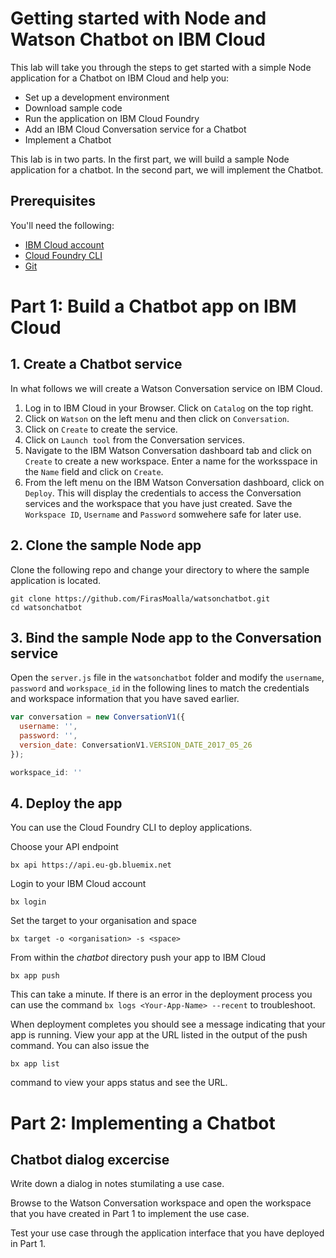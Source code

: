 # Getting started with Node and Watson Chatbot on IBM Cloud

This lab will take you through the steps to get started with a simple Node application for a Chatbot on IBM Cloud and help you:
- Set up a development environment
- Download sample code
- Run the application on IBM Cloud Foundry
- Add an IBM Cloud Conversation service for a Chatbot
- Implement a Chatbot

This lab is in two parts. In the first part, we will build a sample Node application for a chatbot. In the second part, we will implement the Chatbot.

## Prerequisites

You'll need the following:
* [IBM Cloud account](https://console.ng.bluemix.net/registration/)
* [Cloud Foundry CLI](https://github.com/cloudfoundry/cli#downloads)
* [Git](https://git-scm.com/downloads)

# Part 1: Build a Chatbot app on IBM Cloud

## 1. Create a Chatbot service

In what follows we will create a Watson Conversation service on IBM Cloud.

1. Log in to IBM Cloud in your Browser. Click on `Catalog` on the top right.
2. Click on `Watson` on the left menu and then click on `Conversation`.
3. Click on `Create` to create the service.
4. Click on `Launch tool` from the Conversation services.
5. Navigate to the IBM Watson Conversation dashboard tab and click on `Create` to create a new workspace. Enter a name for the worksspace in the `Name` field and click on `Create`.
6. From the left menu on the IBM Watson Conversation dashboard, click on `Deploy`. This will display the credentials to access the Conversation services and the workspace that you have just created. Save the `Workspace ID`, `Username` and `Password` somwehere safe for later use.

## 2. Clone the sample Node app

Clone the following repo and change your directory to where the sample application is located.
  ```
git clone https://github.com/FirasMoalla/watsonchatbot.git
cd watsonchatbot
  ```

## 3. Bind the sample Node app to the Conversation service

Open the `server.js` file in the `watsonchatbot` folder and modify the `username`, `password` and `workspace_id` in the following lines to match the credentials and workspace information that you have saved earlier.

```javascript
var conversation = new ConversationV1({
  username: '',
  password: '',
  version_date: ConversationV1.VERSION_DATE_2017_05_26
});
```

```javascript
workspace_id: ''
```

## 4. Deploy the app

You can use the Cloud Foundry CLI to deploy applications.

Choose your API endpoint
   ```
bx api https://api.eu-gb.bluemix.net
   ```

Login to your IBM Cloud account

   ```
bx login
   ```

Set the target to your organisation and space

   ```
bx target -o <organisation> -s <space>
   ```

From within the *chatbot* directory push your app to IBM Cloud
   ```
bx app push
   ```

This can take a minute. If there is an error in the deployment process you can use the command `bx logs <Your-App-Name> --recent` to troubleshoot.

When deployment completes you should see a message indicating that your app is running. View your app at the URL listed in the output of the push command. You can also issue the
  ```
bx app list
  ```
command to view your apps status and see the URL.

# Part 2: Implementing a Chatbot

## Chatbot dialog excercise

Write down a dialog in notes stumilating a use case.

Browse to the Watson Conversation workspace and open the workspace that you have created in Part 1 to implement the use case.

Test your use case through the application interface that you have deployed in Part 1.
